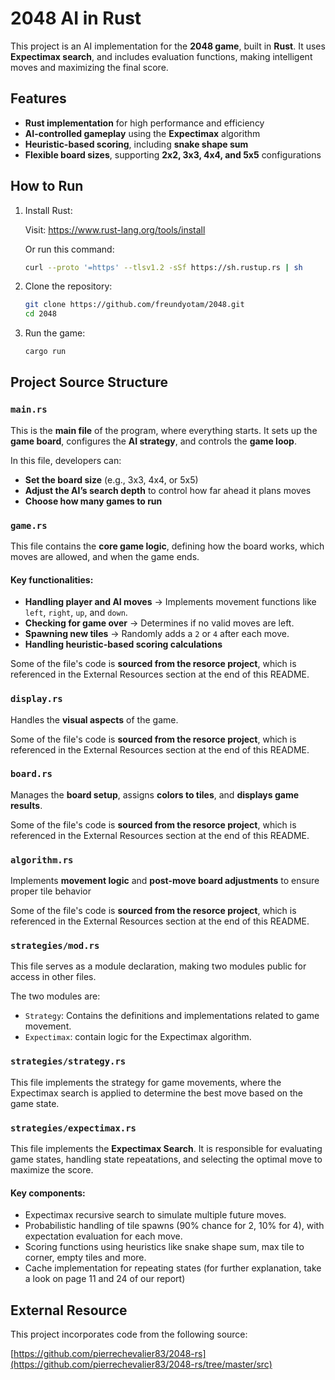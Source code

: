 # 2048 AI in Rust  

This project is an AI implementation for the **2048 game**, built in **Rust**. It uses **Expectimax search**, and includes
evaluation functions, making intelligent moves and maximizing the final score.  

## Features
- **Rust implementation** for high performance and efficiency 
- **AI-controlled gameplay** using the **Expectimax** algorithm  
- **Heuristic-based scoring**, including **snake shape sum**  
- **Flexible board sizes**, supporting **2x2, 3x3, 4x4, and 5x5** configurations  

## How to Run 
1. Install Rust:

   Visit:
   https://www.rust-lang.org/tools/install

   Or run this command:
   ```sh
   curl --proto '=https' --tlsv1.2 -sSf https://sh.rustup.rs | sh

2. Clone the repository:

   ```sh
   git clone https://github.com/freundyotam/2048.git
   cd 2048

3. Run the game:
   ```sh
   cargo run


## Project Source Structure

### `main.rs` 
This is the **main file** of the program, where everything starts. It sets up the **game board**, configures the **AI strategy**, and controls the **game loop**.  

In this file, developers can:  
- **Set the board size** (e.g., 3x3, 4x4, or 5x5)  
- **Adjust the AI’s search depth** to control how far ahead it plans moves  
- **Choose how many games to run**

### `game.rs`
This file contains the **core game logic**, defining how the board works, which moves are allowed, and when the game ends.  

#### Key functionalities:  
- **Handling player and AI moves** → Implements movement functions like `left`, `right`, `up`, and `down`.  
- **Checking for game over** → Determines if no valid moves are left.  
- **Spawning new tiles** → Randomly adds a `2` or `4` after each move.
- **Handling heuristic-based scoring calculations**

Some of the file's code is **sourced from the resorce project**, which is referenced in the External Resources section at the end of this README.

### `display.rs` 
Handles the **visual aspects** of the game.

Some of the file's code is **sourced from the resorce project**, which is referenced in the External Resources section at the end of this README.

### `board.rs`
Manages the **board setup**, assigns **colors to tiles**, and **displays game results**.

Some of the file's code is **sourced from the resorce project**, which is referenced in the External Resources section at the end of this README.

### `algorithm.rs` 
Implements **movement logic** and **post-move board adjustments** to ensure proper tile behavior

Some of the file's code is **sourced from the resorce project**, which is referenced in the External Resources section at the end of this README.

###  `strategies/mod.rs`
This file serves as a module declaration, making two modules public for access in other files.

The two modules are:
-  `Strategy`: Contains the definitions and implementations related to game movement.
-  `Expectimax`: contain logic for the Expectimax algorithm.

### `strategies/strategy.rs`
This file implements the strategy for game movements, where the Expectimax search is applied to determine the best move based on the game state.

### `strategies/expectimax.rs`
This file implements the **Expectimax Search**. It is responsible for evaluating game states, handling state repeatations, and selecting the optimal move to maximize the score.
#### Key components:
- Expectimax recursive search to simulate multiple future moves.
- Probabilistic handling of tile spawns (90% chance for 2, 10% for 4), with expectation evaluation for each move.
- Scoring functions using heuristics like snake shape sum, max tile to corner, empty tiles and more.
- Cache implementation for repeating states (for further explanation, take a look on page 11 and 24 of our report)



## External Resource

This project incorporates code from the following source: 

[https://github.com/pierrechevalier83/2048-rs](https://github.com/pierrechevalier83/2048-rs/tree/master/src)
